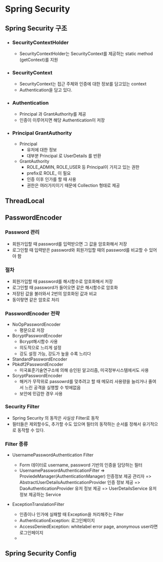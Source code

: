 # Spring Security #
## Spring Security 구조 ##

- ### SecurityContextHolder ###
  - SecurityContextHolder는 SecurityContext를 제공하는 static method (getContext)를 지원
- ### SecurityContext ###
  - SecurityContext는 접근 주체와 인증에 대한 정보를 담고있는 context
  - Authentication을 담고 있다.
- ### Authentication ###
  - Principal 과 GrantAuthority를 제공
  - 인증이 이루어지면 해당 Authentication이 저장
- ### Principal GrantAuthority ###
  - Principal
    - 유저에 대한 정보
    - 대부분 Principal 로 UserDetails 를 반환
  - GrantAuthority
    - ROLE_ADMIN, ROLE_USER 등 Principal이 가지고 있는 권한
    - prefix로 ROLE_ 이 필요
    - 인증 이후 인가를 할 때 사용
    - 권한은 여러가지이기 때문에 Collection<GrantedAuthority> 형태로 제공


## ThreadLocal ##


## PasswordEncoder ##
### Password 관리 ###
- 회원가입할 때 password를 입력받으면 그 값을 암호화해서 저장
- 로그인할 때 입력받은 password와 회원가입할 때의 password를 비교할 수 있어야 함
### 절차 ###
- 회원가입할 때 password를 해시함수로 암호화해서 저장
- 로그인할 때 password가 들어오면 같은 해시함수로 암호화
- 저장된 값을 불러와서 2번의 암호화된 값과 비교
- 동이랗면 같은 암호로 처리

### PasswordEncoder 전략 ###
- NoOpPasswordEncoder
  - 평문으로 저장
- BcryptPasswordEncoder
  - Bcrypt해시함수 사용
  - 의도적으로 느리게 설정
  - 강도 설정 가능, 강도가 높을 수록 느리다
- StandardPasswordEncoder
- Pbkdf2PasswordEncoder
  - 미국표준기술연구소에 의해 승인된 알고리즘, 미국정부시스템에서도 사용
- ScryptPasswordEncoder
  - 해커가 무작위로 passowrd를 맞추려고 할 때 메모리 사용량을 늘리거나 줄여서 느린 공격을 실행할 수 밖에없음
  - 보안에 민감한 경우 사용

### Security Filter ###
- Spring Security 의 동작은 사실상 Filter로 동작
- 필터들은 제외할수도, 추가할 수도 있으며 필터의 동작하는 순서를 정해서 유기적으로 동작할 수 있다.


### Filter 종류 ###
- UsernamePasswordAuthentication Filter
  - Form 데이터로 username, password 기반의 인증을 담당하는 필터
  - UsernamePasswordAuthenticationFilter => ProviedeManager(AuthenticationManager) 인증정보 제공 관리자 => AbstractUserDetailsAuthenticationProvider 인증 정보 제공 => DaoAuthenticationProvider 유저 정보 제공 => UserDetailsService 유저 정보 제공하는 Service
  
- ExceptionTranslationFilter
    - 인증이나 인가에 실패할 때 Exception을 처리해주는 Filter
    - AuthenticationException: 로그인페이지
    - AccessDeniedException: whitelabel error page, anonymous user라면 로그인페이지
    - 

## Spring Security Config ##

